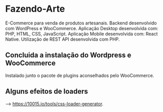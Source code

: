 # Fazendo-Arte
E-Commerce para venda de produtos artesanais.
Backend desenvolvido com WordPress e WooCommerce.
Aplicação Desktop desenvolvida com: PHP, HTML, CSS, JavaScript.
Aplicação Mobile desenvolvida com: React Native.
Utilização de REST API desenvolvida com PHP.

## Concluida a instalação do Wordpress e WooCommerce
Instalado junto o pacote de plugins aconselhados pelo WooCommerce.

## Alguns efeitos de loaders
--> https://10015.io/tools/css-loader-generator.